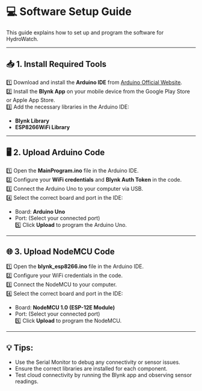 # 💻 Software Setup Guide  

This guide explains how to set up and program the software for HydroWatch.  

---

## 📥 **1. Install Required Tools**  
1️⃣ Download and install the **Arduino IDE** from [Arduino Official Website](https://www.arduino.cc).  
2️⃣ Install the **Blynk App** on your mobile device from the Google Play Store or Apple App Store.  
3️⃣ Add the necessary libraries in the Arduino IDE:  
   - **Blynk Library**  
   - **ESP8266WiFi Library**  

---

## 🖥️ **2. Upload Arduino Code**  
1️⃣ Open the **MainProgram.ino** file in the Arduino IDE.  
2️⃣ Configure your **WiFi credentials** and **Blynk Auth Token** in the code.  
3️⃣ Connect the Arduino Uno to your computer via USB.  
4️⃣ Select the correct board and port in the IDE:  
   - Board: **Arduino Uno**  
   - Port: (Select your connected port)  
5️⃣ Click **Upload** to program the Arduino Uno.  

---

## 🌐 **3. Upload NodeMCU Code**  
1️⃣ Open the **blynk_esp8266.ino** file in the Arduino IDE.  
2️⃣ Configure your WiFi credentials in the code.  
3️⃣ Connect the NodeMCU to your computer.  
4️⃣ Select the correct board and port in the IDE:  
   - Board: **NodeMCU 1.0 (ESP-12E Module)**  
   - Port: (Select your connected port)  
5️⃣ Click **Upload** to program the NodeMCU.  

---

## 💡 Tips:  
- Use the Serial Monitor to debug any connectivity or sensor issues.  
- Ensure the correct libraries are installed for each component.  
- Test cloud connectivity by running the Blynk app and observing sensor readings.  
